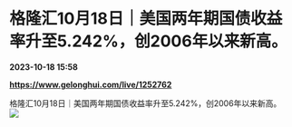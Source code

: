 # 格隆汇10月18日｜美国两年期国债收益率升至5.242%，创2006年以来新高。

**2023-10-18 15:58**

**https://www.gelonghui.com/live/1252762**

格隆汇10月18日｜美国两年期国债收益率升至5.242%，创2006年以来新高。  
![](https://img3.gelonghui.com/04ce0-55ea309b-0c95-4b5d-91d1-0b2699df1894.png)
